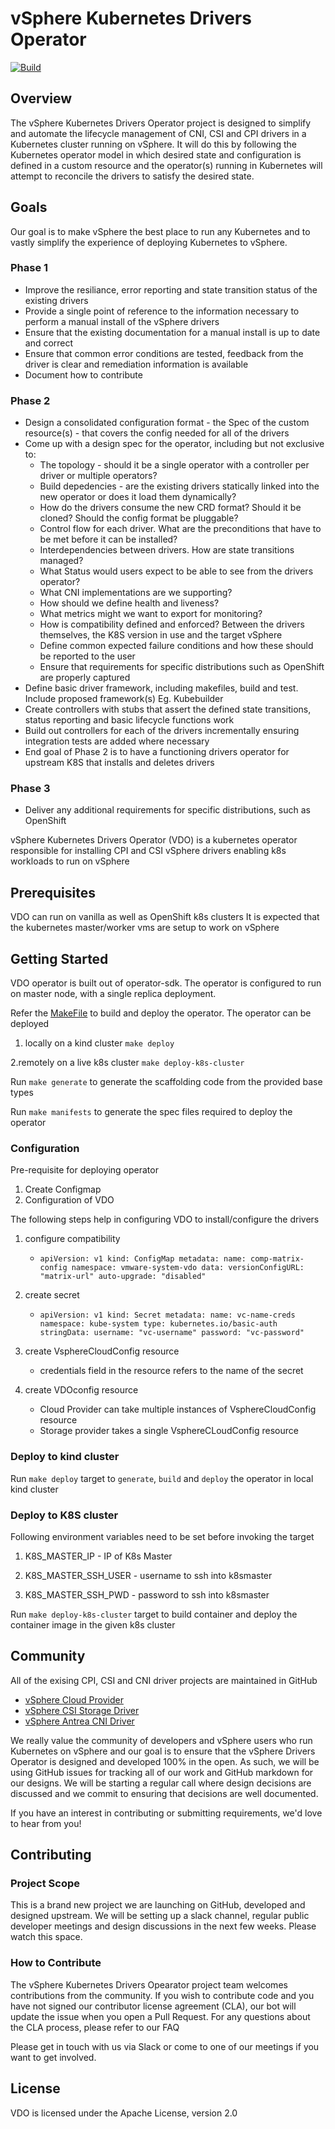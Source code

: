 # vSphere Kubernetes Drivers Operator  

[![Build](https://github.com/vmware-tanzu/vsphere-kubernetes-drivers-operator/actions/workflows/BuildAndDeploy.yml/badge.svg)](https://github.com/vmware-tanzu/vsphere-kubernetes-drivers-operator/actions/workflows/BuildAndDeploy.yml)

## Overview

The vSphere Kubernetes Drivers Operator project is designed to simplify and
automate the lifecycle management of CNI, CSI and CPI drivers in a Kubernetes
cluster running on vSphere. It will do this by following the Kubernetes operator
model in which desired state and configuration is defined in a custom resource
and the operator(s) running in Kubernetes will attempt to reconcile the drivers
to satisfy the desired state.

## Goals

Our goal is to make vSphere the best place to run any Kubernetes and to vastly
simplify the experience of deploying Kubernetes to vSphere.

### Phase 1

- Improve the resiliance, error reporting and state transition status of the
  existing drivers
- Provide a single point of reference to the information necessary to perform
  a manual install of the vSphere drivers
- Ensure that the existing documentation for a manual install is up to date
  and correct
- Ensure that common error conditions are tested, feedback from the driver
  is clear and remediation information is available
- Document how to contribute

### Phase 2

- Design a consolidated configuration format - the Spec of the custom
  resource(s) - that covers the config needed for all of the drivers
- Come up with a design spec for the operator, including but not exclusive to:
  - The topology - should it be a single operator with a controller per
    driver or multiple operators?
  - Build depedencies - are the existing drivers statically linked
    into the new operator or does it load them dynamically?
  - How do the drivers consume the new CRD format? Should it be cloned?
    Should the config format be pluggable?
  - Control flow for each driver. What are the preconditions that have
    to be met before it can be installed?
  - Interdependencies between drivers. How are state transitions managed?
  - What Status would users expect to be able to see from the drivers operator?
  - What CNI implementations are we supporting?
  - How should we define health and liveness?
  - What metrics might we want to export for monitoring?
  - How is compatibility defined and enforced? Between the drivers themselves,
    the K8S version in use and the target vSphere
  - Define common expected failure conditions and how these should be
    reported to the user
  - Ensure that requirements for specific distributions such as OpenShift
    are properly captured
- Define basic driver framework, including makefiles, build and test.
  Include proposed framework(s) Eg. Kubebuilder
- Create controllers with stubs that assert the defined state transitions,
  status reporting and basic lifecycle functions work
- Build out controllers for each of the drivers incrementally ensuring
  integration tests are added where necessary
- End goal of Phase 2 is to have a functioning drivers operator for
  upstream K8S that installs and deletes drivers

### Phase 3

- Deliver any additional requirements for specific distributions, such as OpenShift

vSphere Kubernetes Drivers Operator (VDO) is a kubernetes operator
responsible for installing CPI and CSI vSphere drivers
enabling k8s workloads to run on vSphere

## Prerequisites

VDO can run on vanilla as well as OpenShift k8s clusters
It is expected that the kubernetes master/worker vms are setup to work on vSphere

## Getting Started

VDO operator is built out of operator-sdk.
The operator is configured to run on master node, with a single replica deployment.

Refer the [MakeFile](Makefile) to build and deploy the operator.
The operator can be deployed

1. locally on a kind cluster `make deploy`

2.remotely on a live k8s cluster `make deploy-k8s-cluster`

Run `make generate` to generate the scaffolding code from the provided base types

Run `make manifests` to generate the spec files required to deploy the operator

### Configuration

Pre-requisite for deploying operator

1. Create Configmap
2. Configuration of VDO

The following steps help in configuring VDO to install/configure the drivers

1. configure compatibility

   - `apiVersion: v1
     kind: ConfigMap
     metadata:
     name: comp-matrix-config
     namespace: vmware-system-vdo
     data:
     versionConfigURL: "matrix-url"
     auto-upgrade: "disabled"`

2. create secret

    - `apiVersion: v1
      kind: Secret
      metadata:
      name: vc-name-creds
      namespace: kube-system
      type: kubernetes.io/basic-auth
      stringData:
      username: "vc-username"
      password: "vc-password"`

3. create VsphereCloudConfig resource
    - credentials field in the resource refers to the name of the secret
4. create VDOconfig resource
   - Cloud Provider can take multiple instances of VsphereCloudConfig resource
   - Storage provider takes a single VsphereCLoudConfig resource


### Deploy to kind cluster

Run `make deploy` target to `generate`, `build` and `deploy`
the operator in local kind cluster

### Deploy to K8S cluster

Following environment variables need to be set before invoking the target

1. K8S_MASTER_IP - IP of K8s Master

2. K8S_MASTER_SSH_USER - username to ssh into k8smaster

3. K8S_MASTER_SSH_PWD - password to ssh into k8smaster

Run `make deploy-k8s-cluster` target to build container and
deploy the container image in the given k8s cluster

## Community

All of the exising CPI, CSI and CNI driver projects are maintained in GitHub

- [vSphere Cloud Provider](https://github.com/kubernetes/cloud-provider-vsphere)
- [vSphere CSI Storage Driver](https://github.com/kubernetes-sigs/vsphere-csi-driver)
- [vSphere Antrea CNI Driver](https://github.com/vmware-tanzu/antrea)

We really value the community of developers and vSphere users who run Kubernetes
on vSphere and our goal is to ensure that the vSphere Drivers Operator is designed
and developed 100% in the open. As such, we will be using GitHub issues for
tracking all of our work and GitHub markdown for our designs. We will be starting
a regular call where design decisions are discussed and we commit to ensuring
that decisions are well documented.

If you have an interest in contributing or submitting requirements,
we'd love to hear from you!

## Contributing

### Project Scope

This is a brand new project we are launching on GitHub, developed and designed upstream.
We will be setting up a slack channel, regular public developer meetings
and design discussions in the next few weeks.
Please watch this space.

### How to Contribute

The vSphere Kubernetes Drivers Opearator project team
welcomes contributions from the community.
If you wish to contribute code and
you have not signed our contributor license agreement (CLA),
our bot will update the issue when you open a Pull Request.
For any questions about the CLA process,
please refer to our FAQ

Please get in touch with us via Slack or
come to one of our meetings if you want to get involved.

## License

VDO is licensed under the Apache License, version 2.0
